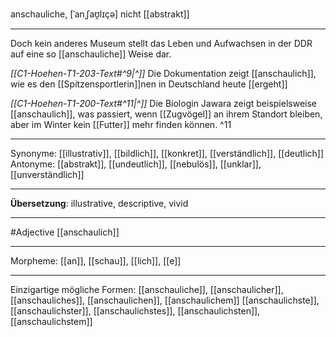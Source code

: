 anschauliche, [ˈanˌʃaʊ̯lɪçə]
nicht [[abstrakt]]

---

Doch kein anderes Museum stellt das Leben und Aufwachsen in der DDR auf eine so [[anschauliche]] Weise dar.

_[[C1-Hoehen-T1-203-Text#^9|^]]_ Die Dokumentation zeigt [[anschaulich]], wie es den [[Spitzensportlerin]]nen in Deutschland heute [[ergeht]]

_[[C1-Hoehen-T1-200-Text#^11|^]]_ Die Biologin Jawara zeigt beispielsweise [[anschaulich]], was passiert, wenn [[Zugvögel]] an ihrem Standort bleiben, aber im Winter kein [[Futter]] mehr finden können. ^11

---

Synonyme: [[illustrativ]], [[bildlich]], [[konkret]], [[verständlich]], [[deutlich]]
Antonyme: [[abstrakt]], [[undeutlich]], [[nebulös]], [[unklar]], [[unverständlich]]

---

**Übersetzung**:
illustrative, descriptive, vivid

---

#Adjective [[anschaulich]]

---

Morpheme:
[[an]], [[schau]], [[lich]], [[e]]

---

Einzigartige mögliche Formen:
[[anschauliche]], [[anschaulicher]], [[anschauliches]], [[anschaulichen]], [[anschaulichem]]
[[anschaulichste]], [[anschaulichster]], [[anschaulichstes]], [[anschaulichsten]], [[anschaulichstem]]
